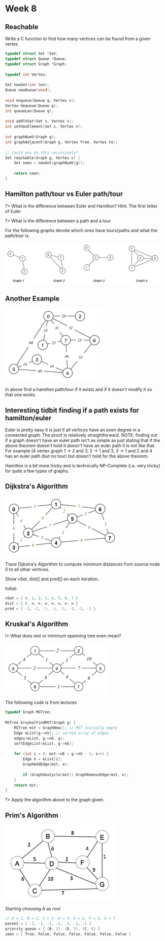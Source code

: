 # Week 8

## Reachable

Write a C function to find how many vertices can be found from a given vertex.

```c
typedef struct Set *Set;
typedef struct Queue *Queue;
typedef struct Graph *Graph;

typedef int Vertex;

Set newSet(int len);
Queue newQueue(void);

void enqueue(Queue q, Vertex v);
Vertex dequeue(Queue q);
int queueLen(Queue q);

void addToSet(Set s, Vertex v);
int setHasElement(Set s, Vertex v);

int graphNumV(Graph g);
int graphAdjacent(Graph g, Vertex from, Vertex to);

// Could you do this recursively?
Set reachable(Graph g, Vertex v) {
    Set seen = newSet(graphNumV(g));

    return seen;
}
```

## Hamilton path/tour vs Euler path/tour

?> What is the difference between Euler and Hamilton? Hint: The first letter of Euler

?> What is the difference between a path and a tour

For the following graphs denote which ones have tours/paths and what the path/tour is.

![paths](../../assets/img/euler-hamilton.png)

## Another Example

![graph2](../../assets/img/graph2.png)

In above find a hamilton path/tour if it exists and if it doesn't modify it so that one exists.

## Interesting tidbit finding if a path exists for hamilton/euler

Euler is pretty easy it is just if all vertices have an even degree in a connected graph. The proof is relatively straightforward. NOTE: finding out if a graph doesn't have an euler path isn't as simple as just stating that if the above theorem doesn't hold it doesn't have an euler path it is not like that. For example (4 vertex graph 1 -> 2 and 3, 2 -> 1 and 3, 3 -> 1 and 2 and 4 has an euler path (but no tour) but doesn't hold for the above theorem.

Hamilton is a bit more tricky and is technically NP-Complete (i.e. very tricky) for quite a few types of graphs.

## Dijkstra's Algorithm

![djkstra](../../assets/img/djkstra.png)

Trace Dijkstra's Algorithm to compute minimum distances from source node 0 to all other vertices.

Show vSet, dist[] and pred[] on each iteration.

Initial:

```c
vSet = { 0, 1, 2, 3, 4, 5, 6, 7 }
dist = [ 0, ∞, ∞, ∞, ∞, ∞, ∞, ∞ }
pred = [ -1, -1, -1, -1, -1, -1, -1, -1 }
```

## Kruskal's Algorithm

!> What does mst or minimum spanning tree even mean?

![kruskal](../../assets/img/kruskall.png)

The following code is from lectures

```c
typedef Graph MSTree;

MSTree kruskalFindMST(Graph g) {
	MSTree mst = GraphNew(); // MST initially empty
	Edge eList[g->nV]; // sorted array of edges
	edges(eList, g->nE, g);
	sortEdgeList(eList, g->nE);

	for (int i = 0; mst->nE < g->nV - 1; i++) {
		Edge e = eList[i];
		GraphAddEdge(mst, e);

		if (GraphHasCycle(mst)) GraphRemoveEdge(mst, e);
	}
	return mst;
}
```

?> Apply the algorithm above to the graph given.

## Prim's Algorithm

![prim](../../assets/img/primm.png)

Starting choosing A as root

```c
// A = 1, B = 2, C = 3, D = 4, E = 5, F = 6, G = 7
parent = [ -1, -1, -1, -1, -1, -1, -1 ]
priority_queue = { (B, 2), (D, 5), (C, 6) }
seen = [ True, False, False, False, False, False, False ]
```
